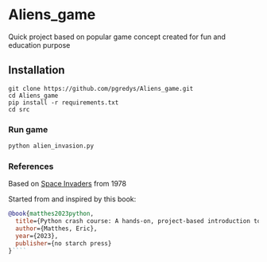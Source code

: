 # Aliens_game
Quick project based on popular game concept created for fun and education purpose 

## Installation 
```git
git clone https://github.com/pgredys/Aliens_game.git
cd Aliens_game
pip install -r requirements.txt
cd src 
```
### Run game
```python
python alien_invasion.py
```
### References
Based on [Space Invaders](https://en.wikipedia.org/wiki/Space_Invaders) from 1978

Started from and inspired by this book: 
````bibtex
@book{matthes2023python,
  title={Python crash course: A hands-on, project-based introduction to programming},
  author={Matthes, Eric},
  year={2023},
  publisher={no starch press}
}````